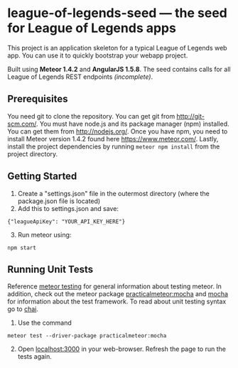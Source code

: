 # league-of-legends-seed — the seed for League of Legends apps
This project is an application skeleton for a typical League of Legends web app. You can use it to quickly bootstrap your webapp project.

Built using <b>Meteor 1.4.2</b> and <b>AngularJS 1.5.8</b>. The seed contains calls for all League of Legends REST endpoints <i>(incomplete)</i>.

## Prerequisites
You need git to clone the repository. You can get git from http://git-scm.com/. You must have node.js and its package manager (npm) installed. You can get them from http://nodejs.org/. Once you have npm, you need to install Meteor version 1.4.2 found here https://www.meteor.com/. Lastly, install the project dependencies by running `meteor npm install` from the project directory.

## Getting Started
1. Create a "settings.json" file in the outermost directory (where the package.json file is located)
2. Add this to settings.json and save: 
  ```
  {"leagueApiKey": "YOUR_API_KEY_HERE"}
  ```
3. Run meteor using:
  ```
  npm start
  ```

## Running Unit Tests
Reference [meteor testing](https://guide.meteor.com/testing.html) for general information about testing meteor. In addition, check out the meteor package [practicalmeteor:mocha](https://atmospherejs.com/practicalmeteor/mocha) and [mocha](https://github.com/mochajs/mocha) for information about the test framework. To read about unit testing syntax go to [chai](http://chaijs.com/api/bdd/).

1. Use the command 
  ```
  meteor test --driver-package practicalmeteor:mocha
  ```
2. Open [localhost:3000](localhost:3000) in your web-browser. Refresh the page to run the tests again.
